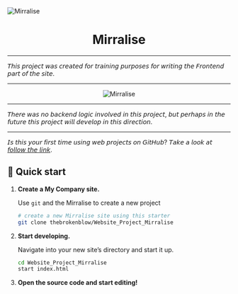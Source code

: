 <img alt="Mirralise" src="https://github.com/thebrokenblow/Website_Project_Mirralise/blob/master/IMG/main.PNG?raw=true"/>

<h1 align="center">
  Mirralise
</h1>

---

𝘛𝘩𝘪𝘴 𝘱𝘳𝘰𝘫𝘦𝘤𝘵 𝘸𝘢𝘴 𝘤𝘳𝘦𝘢𝘵𝘦𝘥 𝘧𝘰𝘳 𝘵𝘳𝘢𝘪𝘯𝘪𝘯𝘨 𝘱𝘶𝘳𝘱𝘰𝘴𝘦𝘴 𝘧𝘰𝘳 𝘸𝘳𝘪𝘵𝘪𝘯𝘨 𝘵𝘩𝘦 𝘍𝘳𝘰𝘯𝘵𝘦𝘯𝘥 𝘱𝘢𝘳𝘵 𝘰𝘧 𝘵𝘩𝘦 𝘴𝘪𝘵𝘦.

---
<p align="center">
    <img alt="Mirralise" src="https://github.com/thebrokenblow/Website_Project_Mirralise/blob/master/IMG/main1.PNG?raw=true" />
</p>

---

𝘛𝘩𝘦𝘳𝘦 𝘸𝘢𝘴 𝘯𝘰 𝘣𝘢𝘤𝘬𝘦𝘯𝘥 𝘭𝘰𝘨𝘪𝘤 𝘪𝘯𝘷𝘰𝘭𝘷𝘦𝘥 𝘪𝘯 𝘵𝘩𝘪𝘴 𝘱𝘳𝘰𝘫𝘦𝘤𝘵, 𝘣𝘶𝘵 𝘱𝘦𝘳𝘩𝘢𝘱𝘴 𝘪𝘯 𝘵𝘩𝘦 𝘧𝘶𝘵𝘶𝘳𝘦 𝘵𝘩𝘪𝘴 𝘱𝘳𝘰𝘫𝘦𝘤𝘵 𝘸𝘪𝘭𝘭 𝘥𝘦𝘷𝘦𝘭𝘰𝘱 𝘪𝘯 𝘵𝘩𝘪𝘴 𝘥𝘪𝘳𝘦𝘤𝘵𝘪𝘰𝘯.

---

𝘐𝘴 𝘵𝘩𝘪𝘴 𝘺𝘰𝘶𝘳 𝘧𝘪𝘳𝘴𝘵 𝘵𝘪𝘮𝘦 𝘶𝘴𝘪𝘯𝘨 𝘸𝘦𝘣 𝘱𝘳𝘰𝘫𝘦𝘤𝘵𝘴 𝘰𝘯 𝘎𝘪𝘵𝘏𝘶𝘣? 𝘛𝘢𝘬𝘦 𝘢 𝘭𝘰𝘰𝘬 𝘢𝘵 [𝘧𝘰𝘭𝘭𝘰𝘸 𝘵𝘩𝘦 𝘭𝘪𝘯𝘬](https://github.com/thebrokenblow/Website_Project_Mirralise).

## 🚀 Quick start

1.  **Create a My Company site.**

    Use `git` and the Mirralise to create a new project

    ```sh
    # create a new Mirralise site using this starter
    git clone thebrokenblow/Website_Project_Mirralise
    ```

1.  **Start developing.**

    Navigate into your new site’s directory and start it up.

    ```sh
    cd Website_Project_Mirralise
    start index.html
    ```

1.  **Open the source code and start editing!**